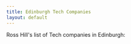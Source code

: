 ```yaml
---
title: Edinburgh Tech Companies
layout: default
---
```


Ross Hill's list of Tech companies in Edinburgh:
<script src="https://gist.github.com/rossghill/3aceb0b18c2efa097538594ef277df21.js"></script>
